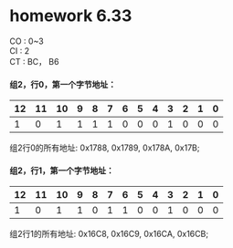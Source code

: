 # homework 6.33

CO : 0~3  
CI : 2  
CT : BC， B6  

#### 组2，行0，第一个字节地址： 
|12|11|10|9|8|7|6|5|4|3|2|1|0|
|--|--|--|-|-|-|-|-|-|-|-|-|-|
|1 |0 | 1|1|1|1|0|0|0|1|0|0|0|

组2行0的所有地址: 0x1788, 0x1789, 0x178A, 0x17B;  

#### 组2，行1，第一个字节地址： 
|12|11|10|9|8|7|6|5|4|3|2|1|0|
|--|--|--|-|-|-|-|-|-|-|-|-|-|
|1 |0 | 1|1|0|1|1|0|0|1|0|0|0|

组2行1的所有地址: 0x16C8, 0x16C9, 0x16CA, 0x16CB;  